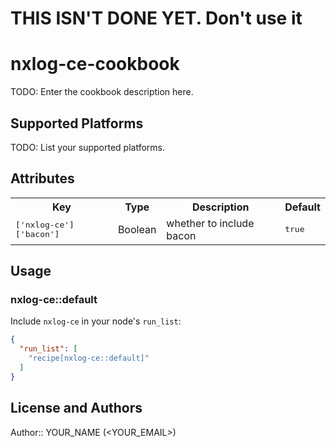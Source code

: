 # THIS ISN'T DONE YET. Don't use it

# nxlog-ce-cookbook

TODO: Enter the cookbook description here.

## Supported Platforms

TODO: List your supported platforms.

## Attributes

<table>
  <tr>
    <th>Key</th>
    <th>Type</th>
    <th>Description</th>
    <th>Default</th>
  </tr>
  <tr>
    <td><tt>['nxlog-ce']['bacon']</tt></td>
    <td>Boolean</td>
    <td>whether to include bacon</td>
    <td><tt>true</tt></td>
  </tr>
</table>

## Usage

### nxlog-ce::default

Include `nxlog-ce` in your node's `run_list`:

```json
{
  "run_list": [
    "recipe[nxlog-ce::default]"
  ]
}
```

## License and Authors

Author:: YOUR_NAME (<YOUR_EMAIL>)
